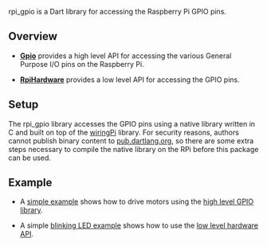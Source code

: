 rpi_gpio is a Dart library for accessing the Raspberry Pi GPIO pins.

## Overview

 * [__Gpio__](lib/rpi_gpio.dart) provides a high level API for accessing
   the various General Purpose I/O pins on the Raspberry Pi.
 
 * [__RpiHardware__](lib/rpi_hardware.dart) provides a low level API
   for accessing the GPIO pins.

## Setup

The rpi_gpio library accesses the GPIO pins using a native library written
in C and built on top of the [wiringPi](http://wiringpi.com/) library.
For security reasons, authors cannot publish binary content
to [pub.dartlang.org](https://pub.dartlang.org/), so there are some extra
steps necessary to compile the native library on the RPi before this package
can be used.

## Example

 * A [simple example](example/pwm_motor_sample.dart) shows how to drive
   motors using the [high level GPIO library](lib/rpi_gpio.dart).
 
 * A simple [blinking LED example](example/hardware_blink_sample.dart)
   shows how to use the [low level hardware API](lib/rpi_hardware.dart).